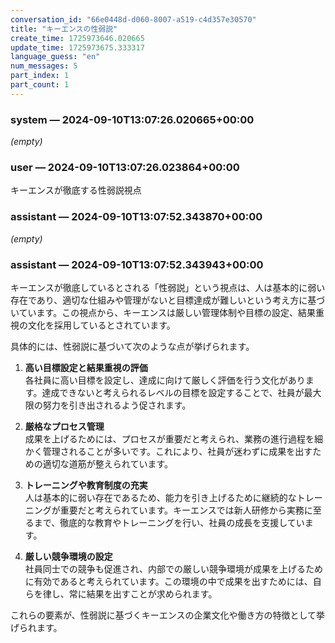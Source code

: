 ```yaml
---
conversation_id: "66e0448d-d060-8007-a519-c4d357e30570"
title: "キーエンスの性弱説"
create_time: 1725973646.020665
update_time: 1725973675.333317
language_guess: "en"
num_messages: 5
part_index: 1
part_count: 1
---
```


### system — 2024-09-10T13:07:26.020665+00:00

_(empty)_

### user — 2024-09-10T13:07:26.023864+00:00

キーエンスが徹底する性弱説視点

### assistant — 2024-09-10T13:07:52.343870+00:00

_(empty)_

### assistant — 2024-09-10T13:07:52.343943+00:00

キーエンスが徹底しているとされる「性弱説」という視点は、人は基本的に弱い存在であり、適切な仕組みや管理がないと目標達成が難しいという考え方に基づいています。この視点から、キーエンスは厳しい管理体制や目標の設定、結果重視の文化を採用しているとされています。

具体的には、性弱説に基づいて次のような点が挙げられます。

1. **高い目標設定と結果重視の評価**  
   各社員に高い目標を設定し、達成に向けて厳しく評価を行う文化があります。達成できないと考えられるレベルの目標を設定することで、社員が最大限の努力を引き出されるよう促されます。

2. **厳格なプロセス管理**  
   成果を上げるためには、プロセスが重要だと考えられ、業務の進行過程を細かく管理されることが多いです。これにより、社員が迷わずに成果を出すための適切な道筋が整えられています。

3. **トレーニングや教育制度の充実**  
   人は基本的に弱い存在であるため、能力を引き上げるために継続的なトレーニングが重要だと考えられています。キーエンスでは新人研修から実務に至るまで、徹底的な教育やトレーニングを行い、社員の成長を支援しています。

4. **厳しい競争環境の設定**  
   社員同士での競争も促進され、内部での厳しい競争環境が成果を上げるために有効であると考えられています。この環境の中で成果を出すためには、自らを律し、常に結果を出すことが求められます。

これらの要素が、性弱説に基づくキーエンスの企業文化や働き方の特徴として挙げられます。
